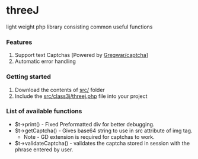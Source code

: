 # threeJ
light weight php library consisting common useful functions

### Features
1. Support text Captchas [Powered by [Gregwar/captcha](https://github.com/Gregwar/Captcha)]
2. Automatic error handling


### Getting started
1. Download the contents of [src/](https://github.com/threej-in/threej/tree/main/src/) folder
2. Include the [src/class3j/threej.php](https://github.com/threej-in/threej/blob/main/src/class3j/threej.php) file into your project


### List of available functions
- $t->print() - Fixed Preformatted div for better debugging.
- $t->getCaptcha() - Gives base64 string to use in src attribute of img tag. 
  - Note - GD extension is required for captchas to work.
- $t->validateCaptcha() - validates the captcha stored in session with the phrase entered by user.
